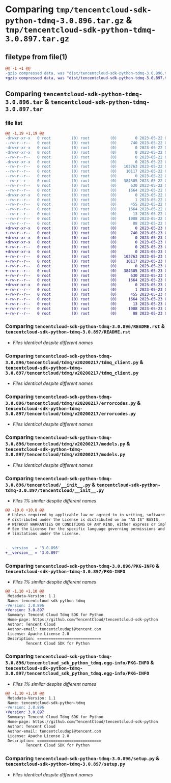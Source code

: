 # Comparing `tmp/tencentcloud-sdk-python-tdmq-3.0.896.tar.gz` & `tmp/tencentcloud-sdk-python-tdmq-3.0.897.tar.gz`

## filetype from file(1)

```diff
@@ -1 +1 @@
-gzip compressed data, was "dist/tencentcloud-sdk-python-tdmq-3.0.896.tar", last modified: Mon May 22 00:34:01 2023, max compression
+gzip compressed data, was "dist/tencentcloud-sdk-python-tdmq-3.0.897.tar", last modified: Tue May 23 02:32:50 2023, max compression
```

## Comparing `tencentcloud-sdk-python-tdmq-3.0.896.tar` & `tencentcloud-sdk-python-tdmq-3.0.897.tar`

### file list

```diff
@@ -1,19 +1,19 @@
-drwxr-xr-x   0 root         (0) root         (0)        0 2023-05-22 00:34:01.000000 tencentcloud-sdk-python-tdmq-3.0.896/
--rw-r--r--   0 root         (0) root         (0)      740 2023-05-22 00:34:01.000000 tencentcloud-sdk-python-tdmq-3.0.896/README.rst
-drwxr-xr-x   0 root         (0) root         (0)        0 2023-05-22 00:34:01.000000 tencentcloud-sdk-python-tdmq-3.0.896/tencentcloud/
-drwxr-xr-x   0 root         (0) root         (0)        0 2023-05-22 00:34:01.000000 tencentcloud-sdk-python-tdmq-3.0.896/tencentcloud/tdmq/
--rw-r--r--   0 root         (0) root         (0)        0 2023-05-22 00:34:01.000000 tencentcloud-sdk-python-tdmq-3.0.896/tencentcloud/tdmq/__init__.py
-drwxr-xr-x   0 root         (0) root         (0)        0 2023-05-22 00:34:01.000000 tencentcloud-sdk-python-tdmq-3.0.896/tencentcloud/tdmq/v20200217/
--rw-r--r--   0 root         (0) root         (0)   103763 2023-05-22 00:34:01.000000 tencentcloud-sdk-python-tdmq-3.0.896/tencentcloud/tdmq/v20200217/tdmq_client.py
--rw-r--r--   0 root         (0) root         (0)    10117 2023-05-22 00:34:01.000000 tencentcloud-sdk-python-tdmq-3.0.896/tencentcloud/tdmq/v20200217/errorcodes.py
--rw-r--r--   0 root         (0) root         (0)        0 2023-05-22 00:34:01.000000 tencentcloud-sdk-python-tdmq-3.0.896/tencentcloud/tdmq/v20200217/__init__.py
--rw-r--r--   0 root         (0) root         (0)   384305 2023-05-22 00:34:01.000000 tencentcloud-sdk-python-tdmq-3.0.896/tencentcloud/tdmq/v20200217/models.py
--rw-r--r--   0 root         (0) root         (0)      630 2023-05-22 00:34:01.000000 tencentcloud-sdk-python-tdmq-3.0.896/tencentcloud/__init__.py
--rw-r--r--   0 root         (0) root         (0)     1664 2023-05-22 00:34:01.000000 tencentcloud-sdk-python-tdmq-3.0.896/PKG-INFO
-drwxr-xr-x   0 root         (0) root         (0)        0 2023-05-22 00:34:01.000000 tencentcloud-sdk-python-tdmq-3.0.896/tencentcloud_sdk_python_tdmq.egg-info/
--rw-r--r--   0 root         (0) root         (0)        1 2023-05-22 00:34:01.000000 tencentcloud-sdk-python-tdmq-3.0.896/tencentcloud_sdk_python_tdmq.egg-info/dependency_links.txt
--rw-r--r--   0 root         (0) root         (0)      455 2023-05-22 00:34:01.000000 tencentcloud-sdk-python-tdmq-3.0.896/tencentcloud_sdk_python_tdmq.egg-info/SOURCES.txt
--rw-r--r--   0 root         (0) root         (0)     1664 2023-05-22 00:34:01.000000 tencentcloud-sdk-python-tdmq-3.0.896/tencentcloud_sdk_python_tdmq.egg-info/PKG-INFO
--rw-r--r--   0 root         (0) root         (0)       13 2023-05-22 00:34:01.000000 tencentcloud-sdk-python-tdmq-3.0.896/tencentcloud_sdk_python_tdmq.egg-info/top_level.txt
--rw-r--r--   0 root         (0) root         (0)     1008 2023-05-22 00:34:01.000000 tencentcloud-sdk-python-tdmq-3.0.896/setup.py
--rw-r--r--   0 root         (0) root         (0)       88 2023-05-22 00:34:01.000000 tencentcloud-sdk-python-tdmq-3.0.896/setup.cfg
+drwxr-xr-x   0 root         (0) root         (0)        0 2023-05-23 02:32:50.000000 tencentcloud-sdk-python-tdmq-3.0.897/
+-rw-r--r--   0 root         (0) root         (0)      740 2023-05-23 02:32:50.000000 tencentcloud-sdk-python-tdmq-3.0.897/README.rst
+drwxr-xr-x   0 root         (0) root         (0)        0 2023-05-23 02:32:50.000000 tencentcloud-sdk-python-tdmq-3.0.897/tencentcloud/
+drwxr-xr-x   0 root         (0) root         (0)        0 2023-05-23 02:32:50.000000 tencentcloud-sdk-python-tdmq-3.0.897/tencentcloud/tdmq/
+-rw-r--r--   0 root         (0) root         (0)        0 2023-05-23 02:32:50.000000 tencentcloud-sdk-python-tdmq-3.0.897/tencentcloud/tdmq/__init__.py
+drwxr-xr-x   0 root         (0) root         (0)        0 2023-05-23 02:32:50.000000 tencentcloud-sdk-python-tdmq-3.0.897/tencentcloud/tdmq/v20200217/
+-rw-r--r--   0 root         (0) root         (0)   103763 2023-05-23 02:32:50.000000 tencentcloud-sdk-python-tdmq-3.0.897/tencentcloud/tdmq/v20200217/tdmq_client.py
+-rw-r--r--   0 root         (0) root         (0)    10117 2023-05-23 02:32:50.000000 tencentcloud-sdk-python-tdmq-3.0.897/tencentcloud/tdmq/v20200217/errorcodes.py
+-rw-r--r--   0 root         (0) root         (0)        0 2023-05-23 02:32:50.000000 tencentcloud-sdk-python-tdmq-3.0.897/tencentcloud/tdmq/v20200217/__init__.py
+-rw-r--r--   0 root         (0) root         (0)   384305 2023-05-23 02:32:50.000000 tencentcloud-sdk-python-tdmq-3.0.897/tencentcloud/tdmq/v20200217/models.py
+-rw-r--r--   0 root         (0) root         (0)      630 2023-05-23 02:32:50.000000 tencentcloud-sdk-python-tdmq-3.0.897/tencentcloud/__init__.py
+-rw-r--r--   0 root         (0) root         (0)     1664 2023-05-23 02:32:50.000000 tencentcloud-sdk-python-tdmq-3.0.897/PKG-INFO
+drwxr-xr-x   0 root         (0) root         (0)        0 2023-05-23 02:32:50.000000 tencentcloud-sdk-python-tdmq-3.0.897/tencentcloud_sdk_python_tdmq.egg-info/
+-rw-r--r--   0 root         (0) root         (0)        1 2023-05-23 02:32:50.000000 tencentcloud-sdk-python-tdmq-3.0.897/tencentcloud_sdk_python_tdmq.egg-info/dependency_links.txt
+-rw-r--r--   0 root         (0) root         (0)      455 2023-05-23 02:32:50.000000 tencentcloud-sdk-python-tdmq-3.0.897/tencentcloud_sdk_python_tdmq.egg-info/SOURCES.txt
+-rw-r--r--   0 root         (0) root         (0)     1664 2023-05-23 02:32:50.000000 tencentcloud-sdk-python-tdmq-3.0.897/tencentcloud_sdk_python_tdmq.egg-info/PKG-INFO
+-rw-r--r--   0 root         (0) root         (0)       13 2023-05-23 02:32:50.000000 tencentcloud-sdk-python-tdmq-3.0.897/tencentcloud_sdk_python_tdmq.egg-info/top_level.txt
+-rw-r--r--   0 root         (0) root         (0)     1008 2023-05-23 02:32:50.000000 tencentcloud-sdk-python-tdmq-3.0.897/setup.py
+-rw-r--r--   0 root         (0) root         (0)       88 2023-05-23 02:32:50.000000 tencentcloud-sdk-python-tdmq-3.0.897/setup.cfg
```

### Comparing `tencentcloud-sdk-python-tdmq-3.0.896/README.rst` & `tencentcloud-sdk-python-tdmq-3.0.897/README.rst`

 * *Files identical despite different names*

### Comparing `tencentcloud-sdk-python-tdmq-3.0.896/tencentcloud/tdmq/v20200217/tdmq_client.py` & `tencentcloud-sdk-python-tdmq-3.0.897/tencentcloud/tdmq/v20200217/tdmq_client.py`

 * *Files identical despite different names*

### Comparing `tencentcloud-sdk-python-tdmq-3.0.896/tencentcloud/tdmq/v20200217/errorcodes.py` & `tencentcloud-sdk-python-tdmq-3.0.897/tencentcloud/tdmq/v20200217/errorcodes.py`

 * *Files identical despite different names*

### Comparing `tencentcloud-sdk-python-tdmq-3.0.896/tencentcloud/tdmq/v20200217/models.py` & `tencentcloud-sdk-python-tdmq-3.0.897/tencentcloud/tdmq/v20200217/models.py`

 * *Files identical despite different names*

### Comparing `tencentcloud-sdk-python-tdmq-3.0.896/tencentcloud/__init__.py` & `tencentcloud-sdk-python-tdmq-3.0.897/tencentcloud/__init__.py`

 * *Files 1% similar despite different names*

```diff
@@ -10,8 +10,8 @@
 # Unless required by applicable law or agreed to in writing, software
 # distributed under the License is distributed on an "AS IS" BASIS,
 # WITHOUT WARRANTIES OR CONDITIONS OF ANY KIND, either express or implied.
 # See the License for the specific language governing permissions and
 # limitations under the License.
 
 
-__version__ = '3.0.896'
+__version__ = '3.0.897'
```

### Comparing `tencentcloud-sdk-python-tdmq-3.0.896/PKG-INFO` & `tencentcloud-sdk-python-tdmq-3.0.897/PKG-INFO`

 * *Files 1% similar despite different names*

```diff
@@ -1,10 +1,10 @@
 Metadata-Version: 1.1
 Name: tencentcloud-sdk-python-tdmq
-Version: 3.0.896
+Version: 3.0.897
 Summary: Tencent Cloud Tdmq SDK for Python
 Home-page: https://github.com/TencentCloud/tencentcloud-sdk-python
 Author: Tencent Cloud
 Author-email: tencentcloudapi@tencent.com
 License: Apache License 2.0
 Description: ============================
         Tencent Cloud SDK for Python
```

### Comparing `tencentcloud-sdk-python-tdmq-3.0.896/tencentcloud_sdk_python_tdmq.egg-info/PKG-INFO` & `tencentcloud-sdk-python-tdmq-3.0.897/tencentcloud_sdk_python_tdmq.egg-info/PKG-INFO`

 * *Files 1% similar despite different names*

```diff
@@ -1,10 +1,10 @@
 Metadata-Version: 1.1
 Name: tencentcloud-sdk-python-tdmq
-Version: 3.0.896
+Version: 3.0.897
 Summary: Tencent Cloud Tdmq SDK for Python
 Home-page: https://github.com/TencentCloud/tencentcloud-sdk-python
 Author: Tencent Cloud
 Author-email: tencentcloudapi@tencent.com
 License: Apache License 2.0
 Description: ============================
         Tencent Cloud SDK for Python
```

### Comparing `tencentcloud-sdk-python-tdmq-3.0.896/setup.py` & `tencentcloud-sdk-python-tdmq-3.0.897/setup.py`

 * *Files identical despite different names*

